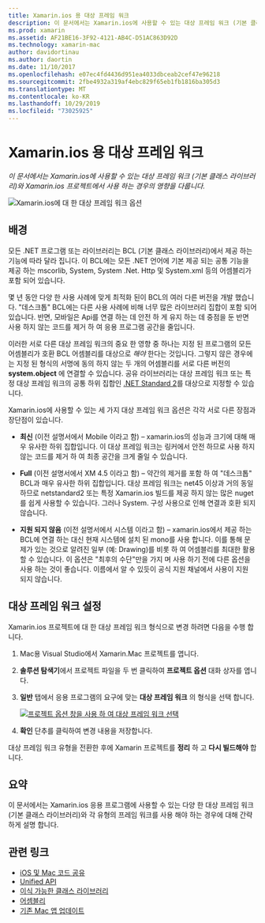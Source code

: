 ```yaml
---
title: Xamarin.ios 용 대상 프레임 워크
description: 이 문서에서는 Xamarin.ios에 사용할 수 있는 대상 프레임 워크 (기본 클래스 라이브러리)와 Xamarin.ios 프로젝트에서 사용 하는 경우의 영향을 다룹니다.
ms.prod: xamarin
ms.assetid: AF21BE16-3F92-4121-AB4C-D51AC863D92D
ms.technology: xamarin-mac
author: davidortinau
ms.author: daortin
ms.date: 11/10/2017
ms.openlocfilehash: e07ec4fd4436d951ea4033dbceab2cef47e96218
ms.sourcegitcommit: 2fbe4932a319af4ebc829f65eb1fb1816ba305d3
ms.translationtype: MT
ms.contentlocale: ko-KR
ms.lasthandoff: 10/29/2019
ms.locfileid: "73025925"
---
```

# <a name="target-framework-for-xamarinmac"></a>Xamarin.ios 용 대상 프레임 워크

_이 문서에서는 Xamarin.ios에 사용할 수 있는 대상 프레임 워크 (기본 클래스 라이브러리)와 Xamarin.ios 프로젝트에서 사용 하는 경우의 영향을 다룹니다._

![Xamarin.ios에 대 한 대상 프레임 워크 옵션](target-framework-images/select-target.png "Xamarin.ios에 대 한 대상 프레임 워크 옵션")

## <a name="background"></a>배경

모든 .NET 프로그램 또는 라이브러리는 BCL (기본 클래스 라이브러리)에서 제공 하는 기능에 따라 달라 집니다. 이 BCL에는 모든 .NET 언어에 기본 제공 되는 공통 기능을 제공 하는 mscorlib, System, System .Net. Http 및 System.xml 등의 어셈블리가 포함 되어 있습니다.

몇 년 동안 다양 한 사용 사례에 맞게 최적화 된이 BCL의 여러 다른 버전을 개발 했습니다. "데스크톱" BCL에는 다른 사용 사례에 비해 너무 많은 라이브러리 집합이 포함 되어 있습니다. 반면, 모바일은 Api를 연결 하는 데 안전 하 게 유지 하는 데 중점을 둔 반면 사용 하지 않는 코드를 제거 하 여 응용 프로그램 공간을 줄입니다.

이러한 서로 다른 대상 프레임 워크의 중요 한 영향 중 하나는 지정 된 프로그램의 모든 어셈블리가 호환 BCL 어셈블리를 대상으로 *해야* 한다는 것입니다. 그렇지 않은 경우에는 지정 된 형식의 서명에 동의 하지 않는 두 개의 어셈블리를 서로 다른 버전의 **system.object** 에 연결할 수 있습니다. 공유 라이브러리는 대상 프레임 워크 또는 특정 대상 프레임 워크의 공통 하위 집합인 [.NET Standard 2](https://blog.xamarin.com/share-code-net-standard-2-0/)를 대상으로 지정할 수 있습니다.

Xamarin.ios에 사용할 수 있는 세 가지 대상 프레임 워크 옵션은 각각 서로 다른 장점과 장단점이 있습니다.

- **최신** (이전 설명서에서 Mobile 이라고 함) – xamarin.ios의 성능과 크기에 대해 매우 유사한 하위 집합입니다. 이 대상 프레임 워크는 링커에서 안전 하므로 사용 하지 않는 코드를 제거 하 여 최종 공간을 크게 줄일 수 있습니다.

- **Full** (이전 설명서에서 XM 4.5 이라고 함) – 약간의 제거를 포함 하 여 "데스크톱" BCL과 매우 유사한 하위 집합입니다. 대상 프레임 워크는 net45 이상과 거의 동일 하므로 netstandard2 또는 특정 Xamarin.ios 빌드를 제공 하지 않는 많은 nuget를 쉽게 사용할 수 있습니다. 그러나 System. 구성 사용으로 인해 연결과 호환 되지 않습니다.

- **지원 되지 않음** (이전 설명서에서 시스템 이라고 함) – xamarin.ios에서 제공 하는 BCL에 연결 하는 대신 현재 시스템에 설치 된 mono를 사용 합니다. 이를 통해 문제가 있는 것으로 알려진 일부 (예: Drawing)를 비롯 하 여 어셈블리를 최대한 활용할 수 있습니다. 이 옵션은 "최후의 수단"만을 가지 며 사용 하기 전에 다른 옵션을 사용 하는 것이 좋습니다. 이름에서 알 수 있듯이 공식 지원 채널에서 사용이 지원 되지 않습니다.

## <a name="setting-the-target-framework"></a>대상 프레임 워크 설정

Xamarin.ios 프로젝트에 대 한 대상 프레임 워크 형식으로 변경 하려면 다음을 수행 합니다.

1. Mac용 Visual Studio에서 Xamarin.Mac 프로젝트를 엽니다.
2. **솔루션 탐색기**에서 프로젝트 파일을 두 번 클릭하여 **프로젝트 옵션** 대화 상자를 엽니다.
3. **일반** 탭에서 응용 프로그램의 요구에 맞는 **대상 프레임 워크** 의 형식을 선택 합니다.

    [![프로젝트 옵션 창을 사용 하 여 대상 프레임 워크 선택](target-framework-images/select-target-full.png "프로젝트 옵션 창을 사용 하 여 대상 프레임 워크 선택")](target-framework-images/select-target-full-large.png#lightbox)

4. **확인** 단추를 클릭하여 변경 내용을 저장합니다.

대상 프레임 워크 유형을 전환한 후에 Xamarin 프로젝트를 **정리** 하 고 **다시 빌드해야** 합니다.

## <a name="summary"></a>요약

이 문서에서는 Xamarin.ios 응용 프로그램에 사용할 수 있는 다양 한 대상 프레임 워크 (기본 클래스 라이브러리)와 각 유형의 프레임 워크를 사용 해야 하는 경우에 대해 간략하게 설명 합니다.

## <a name="related-links"></a>관련 링크

- [iOS 및 Mac 코드 공유](~/cross-platform/macios/index.md)
- [Unified API](~/cross-platform/macios/unified/index.md)
- [이식 가능한 클래스 라이브러리](~/cross-platform/app-fundamentals/pcl.md)
- [어셈블리](~/cross-platform/internals/available-assemblies.md)
- [기존 Mac 앱 업데이트](~/cross-platform/macios/unified/updating-mac-apps.md)
